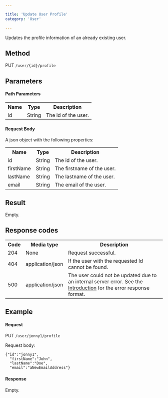 ```yaml
---

title: 'Update User Profile'
category: 'User'

---
```



Updates the profile information of an already existing user.


Method
------

PUT `/user/{id}/profile`


Parameters
----------

#### Path Parameters

<table class="table table-striped">
  <tr>
    <th>Name</th>
    <th>Type</th>
    <th>Description</th>
  </tr>
  <tr>
    <td>id</td>
    <td>String</td>
    <td>The id of the user.</td>
  </tr> 
</table>
  

#### Request Body

A json object with the following properties:

<table class="table table-striped">
  <tr>
    <th>Name</th>
    <th>Type</th>
    <th>Description</th>
  </tr>
  <tr>
    <td>id</td>
    <td>String</td>
    <td>The id of the user.</td>
  </tr>
  <tr>
    <td>firstName</td>
    <td>String</td>
    <td>The firstname of the user.</td>
  </tr>
  <tr>
    <td>lastName</td>
    <td>String</td>
    <td>The lastname of the user.</td>
  </tr>
  <tr>
    <td>email</td>
    <td>String</td>
    <td>The email of the user.</td>
  </tr>   
</table>


Result
------

Empty.

Response codes
--------------  

<table class="table table-striped">
  <tr>
    <th>Code</th>
    <th>Media type</th>
    <th>Description</th>
  </tr>
  <tr>
    <td>204</td>
    <td>None</td>
    <td>Request successful.</td>
  </tr>
  <tr>
    <td>404</td>
    <td>application/json</td>
    <td>If the user with the requested Id cannot be found.</td>
  </tr>
  <tr>
    <td>500</td>
    <td>application/json</td>
    <td>The user could not be updated due to an internal server error. See the <a href="#overview-introduction">Introduction</a> for the error response format.</td>
  </tr>
</table>

Example
-------

#### Request

PUT `/user/jonny1/profile`

Request body:

    {"id":"jonny1",
      "firstName":"John",
      "lastName":"Doe",
      "email":"aNewEmailAddress"}

#### Response

Empty.
